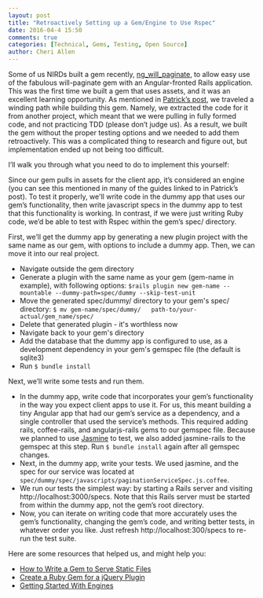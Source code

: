 ```yaml
---
layout: post
title: "Retroactively Setting up a Gem/Engine to Use Rspec"
date: 2016-04-4 15:50
comments: true
categories: [Technical, Gems, Testing, Open Source]
author: Cheri Allen
---
```



Some of us NIRDs built a gem recently, [ng_will_paginate](https://github.com/nirds/ng_will_paginate), to allow easy use of the fabulous will-paginate gem with an Angular-fronted Rails application. This was the first time we built a gem that uses assets, and it was an excellent learning opportunity. As mentioned in [Patrick’s post](http://blog.nird.us/blog/2016/02/09/the-first-gem-is-the-sweetest/), we traveled a winding path while building this gem. Namely, we extracted the code for it from another project, which meant that we were pulling in fully formed code, and not practicing TDD (please don’t judge us). As a result, we built the gem without the proper testing options and we needed to add them retroactively. This was a complicated thing to research and figure out, but implementation ended up not being too difficult.

<!-- more -->
I’ll walk you through what you need to do to implement this yourself:

Since our gem pulls in assets for the client app, it’s considered an engine (you can see this mentioned in many of the guides linked to in Patrick’s post). To test it properly, we'll write code in the dummy app that uses our gem’s functionality, then write javascript specs in the dummy app to test that this functionality is working. In contrast, if we were just writing Ruby code, we’d be able to test with Rspec within the gem’s spec/ directory.

First, we’ll get the dummy app by generating a new plugin project with the same name as our gem, with options to include a dummy app. Then, we can move it into our real project.

 - Navigate outside the gem directory
 - Generate a plugin with the same name as your gem (gem-name in example), with following options: `$rails plugin new gem-name --mountable --dummy-path=spec/dummy --skip-test-unit`
 - Move the generated spec/dummy/ directory to your gem's spec/ directory: `$ mv gem-name/spec/dummy/   path-to/your-actual/gem_name/spec/`
 - Delete that generated plugin - it's worthless now
 - Navigate back to your gem's directory
 - Add the database that the dummy app is configured to use, as a development dependency in your gem's gemspec file (the default is sqlite3)
 - Run `$ bundle install`

Next, we’ll write some tests and run them.

 - In the dummy app, write code that incorporates your gem’s functionality in the way you expect client apps to use it. For us, this meant building a tiny Angular app that had our gem’s service as a dependency, and a single controller that used the service’s methods. This required adding rails, coffee-rails, and angularjs-rails gems to our gemspec file. Because we planned to use [Jasmine](http://jasmine.github.io/) to test, we also added jasmine-rails to the gemspec at this step. Run `$ bundle install` again after all gemspec changes.
 - Next, in the dummy app, write your tests. We used jasmine, and the spec for our service was located at `spec/dummy/spec/javascripts/paginationServiceSpec.js.coffee`.
 - We run our tests the simplest way: by starting a Rails server and visiting http://localhost:3000/specs. Note that this Rails server must be started from within the dummy app, not the gem’s root directory.
 - Now, you can iterate on writing code that more accurately uses the gem’s functionality, changing the gem’s code, and writing better tests, in whatever order you like. Just refresh http://localhost:300/specs to re-run the test suite.


Here are some resources that helped us, and might help you:

 - [How to Write a Gem to Serve Static Files](http://rakeroutes.com/blog/write-a-gem-for-the-rails-asset-pipeline/)
 - [Create a Ruby Gem for a jQuery Plugin](http://www.sitepoint.com/create-ruby-gem-jquery-plugin-basics/)
 - [Getting Started With Engines](http://edgeguides.rubyonrails.org/engines.html)
